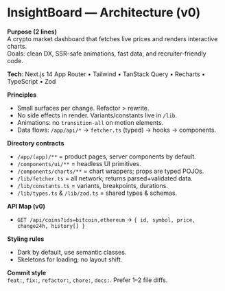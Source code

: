 # InsightBoard — Architecture (v0)

**Purpose (2 lines)**  
A crypto market dashboard that fetches live prices and renders interactive charts.  
Goals: clean DX, SSR-safe animations, fast data, and recruiter-friendly code.

**Tech**: Next.js 14 App Router • Tailwind • TanStack Query • Recharts • TypeScript • Zod

**Principles**  
- Small surfaces per change. Refactor > rewrite.  
- No side effects in render. Variants/constants live in `/lib`.  
- Animations: no `transition-all` on motion elements.  
- Data flows: `/app/api/*` → `fetcher.ts` (typed) → hooks → components.

**Directory contracts**  
- `/app/(app)/**` = product pages, server components by default.  
- `/components/ui/**` = headless UI primitives.  
- `/components/charts/**` = chart wrappers; props are typed POJOs.  
- `/lib/fetcher.ts` = all network; returns parsed+validated data.  
- `/lib/constants.ts` = variants, breakpoints, durations.  
- `/lib/types.ts` & `/lib/zod.ts` = shared types & schemas.

**API Map (v0)**  
- `GET /api/coins?ids=bitcoin,ethereum` → `{ id, symbol, price, change24h, history[] }`

**Styling rules**  
- Dark by default, use semantic classes.  
- Skeletons for loading; no layout shift.

**Commit style**  
`feat:`, `fix:`, `refactor:`, `chore:`, `docs:`. Prefer 1–2 file diffs.